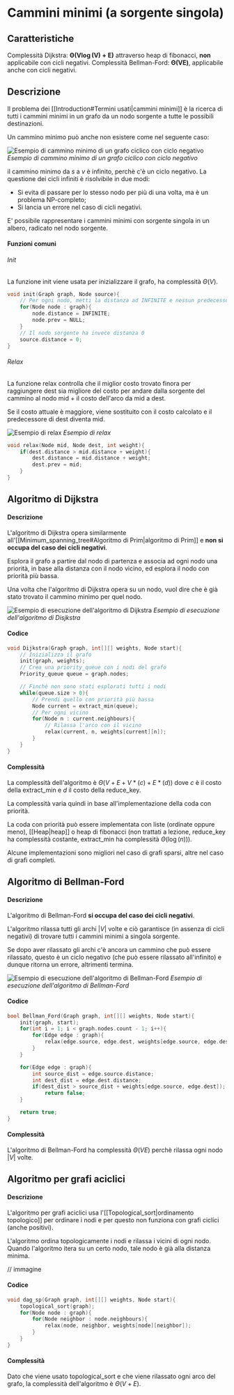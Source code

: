 # Cammini minimi (a sorgente singola)
## Caratteristiche
Complessità Dijkstra: $\boldsymbol{\Theta(V\log(V)+E)}$ attraverso heap di fibonacci, **non** applicabile con cicli negativi.
Complessità Bellman-Ford: $\boldsymbol{\Theta(VE)}$, applicabile anche con cicli negativi.

## Descrizione
Il problema dei [[Introduction#Termini usati|cammini minimi]] è la ricerca di tutti i cammini minimi in un grafo da un nodo sorgente a tutte le possibili destinazioni.

Un cammino minimo può anche non esistere come nel seguente caso:

![Esempio di cammino minimo di un grafo ciclico con ciclo negativo](Images/cyclic_path.svg)
*Esempio di cammino minimo di un grafo ciclico con ciclo negativo*

il cammino minimo da $s$ a $v$ è infinito, perchè c'è un ciclo negativo.
La questione dei cicli infiniti è risolvibile in due modi:
- Si evita di passare per lo stesso nodo per più di una volta, ma è un problema NP-completo;
- Si lancia un errore nel caso di cicli negativi.

E' possibile rappresentare i cammini minimi con sorgente singola in un albero, radicato nel nodo sorgente.

#### Funzioni comuni
###### Init
La funzione init viene usata per inizializzare il grafo, ha complessità $\Theta(V)$.
````c
void init(Graph graph, Node source){
	// Per ogni nodo, metti la distanza ad INFINITE e nessun predecessore
	for(Node node : graph){
		node.distance = INFINITE;
		node.prev = NULL;
	}
	// Il nodo sorgente ha invece distanza 0
	source.distance = 0;
}
````
###### Relax
La funzione relax controlla che il miglior costo trovato finora per raggiungere dest sia migliore del costo per andare dalla sorgente del cammino al nodo mid + il costo dell'arco da mid a dest.

Se il costo attuale è maggiore, viene sostituito con il costo calcolato e il predecessore di dest diventa mid.

![Esempio di relax](Images/relax.svg)
*Esempio di relax*
````c
void relax(Node mid, Node dest, int weight){
	if(dest.distance > mid.distance + weight){
		dest.distance = mid.distance + weight;
		dest.prev = mid;
	}
}
````

## Algoritmo di Dijkstra
#### Descrizione
L'algoritmo di Dijkstra opera similarmente all'[[Minimum_spanning_tree#Algoritmo di Prim|algoritmo di Prim]] e **non si occupa del caso dei cicli negativi**.

Esplora il grafo a partire dal nodo di partenza e associa ad ogni nodo una priorità, in base alla distanza con il nodo vicino, ed esplora il nodo con priorità più bassa.

Una volta che l'algoritmo di Dijkstra opera su un nodo, vuol dire che è già stato trovato il cammino minimo per quel nodo.

![Esempio di esecuzione dell'algoritmo di Dijkstra](Images/dijkstra.svg)
*Esempio di esecuzione dell'algoritmo di Disjkstra*

#### Codice
````c
void Dijkstra(Graph graph, int[][] weights, Node start){
	// Inizializza il grafo
	init(graph, weights);
	// Crea una priority_queue con i nodi del grafo
	Priority_queue queue = graph.nodes;

	// Finchè non sono stati esplorati tutti i nodi
	while(queue.size > 0){
		// Prendi quello con priorità più bassa
		Node current = extract_min(queue);
		// Per ogni vicino
		for(Node n : current.neighbours){
			// Rilassa l'arco con il vicino
			relax(current, n, weights[current][n]);
		}
	}
}
````

#### Complessità
La complessità dell'algoritmo è $\Theta(V+E+V*(c)+E*(d))$ dove $c$ è il costo della extract_min e $d$ il costo della reduce_key.

La complessità varia quindi in base all'implementazione della coda con priorità.

La coda con priorità può essere implementata con liste (ordinate oppure meno), [[Heap|heap]] o heap di fibonacci (non trattati a lezione, reduce_key ha complessità costante, extract_min ha complessità $\Theta(\log(n))$).

Alcune implementazioni sono migliori nel caso di grafi sparsi, altre nel caso di grafi completi.

## Algoritmo di Bellman-Ford
#### Descrizione
L'algoritmo di Bellman-Ford **si occupa del caso dei cicli negativi**.

L'algoritmo rilassa tutti gli archi $|V|$ volte e ciò garantisce (in assenza di cicli negativi) di trovare tutti i cammini minimi a singola sorgente.

Se dopo aver rilassato gli archi c'è ancora un cammino che può essere rilassato, questo è un ciclo negativo (che può essere rilassato all'infinito) e dunque ritorna un errore, altrimenti termina.

![Esempio di esecuzione dell'algoritmo di Bellman-Ford](Images/bellman_ford.svg)
*Esempio di esecuzione dell'algoritmo di Bellman-Ford*

#### Codice
````c
bool Bellman_Ford(Graph graph, int[][] weights, Node start){
	init(graph, start);
	for(int i = 1; i < graph.nodes.count - 1; i++){
		for(Edge edge : graph){
			relax(edge.source, edge.dest, weights[edge.source, edge.dest]);
		}
	}

	for(Edge edge : graph){
		int source_dist = edge.source.distance;
		int dest_dist = edge.dest.distance;
		if(dest_dist > source_dist + weights[edge.source, edge.dest]);
			return false;
	}

	return true;
}
````
#### Complessità
L'algoritmo di Bellman-Ford ha complessità $\Theta(VE)$ perchè rilassa ogni nodo $|V|$ volte.

## Algoritmo per grafi aciclici
#### Descrizione
L'algoritmo per grafi aciclici usa l'[[Topological_sort|ordinamento topologico]] per ordinare i nodi e per questo non funziona con grafi ciclici (anche positivi).

L'algoritmo ordina topologicamente i nodi e rilassa i vicini di ogni nodo. Quando l'algoritmo itera su un certo nodo, tale nodo è già alla distanza minima.

// immagine

#### Codice
````c
void dag_sp(Graph graph, int[][] weights, Node start){
	topological_sort(graph);
	for(Node node : graph){
		for(Node neighbor : node.neighbours){
			relax(node, neighbor, weights[node][neighbor]);
		}
	}
}
````
#### Complessità
Dato che viene usato topological_sort e che viene rilassato ogni arco del grafo, la complessità dell'algoritmo è $\Theta(V+E)$.